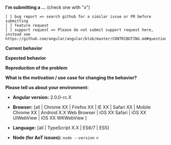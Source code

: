 **I'm submitting a ...**  (check one with "x")
```
[ ] bug report => search github for a similar issue or PR before submitting
[ ] feature request
[ ] support request => Please do not submit support request here, instead see https://github.com/angular/angular/blob/master/CONTRIBUTING.md#question
```

**Current behavior** 

<!-- Describe how the bug manifests. -->

**Expected behavior**
<!-- Describe what the behavior would be without bug. -->

**Reproduction of the problem**
<!-- If the current behavior is a bug or you can illustrate your feature request better with an example, please provide the steps to reproduce and if possible a minimal demo of the problem via https://plnkr.co or similar (you can use this template as a starting point: http://plnkr.co/edit/tpl:AvJOMERrnz94ekVua0u5). -->

**What is the motivation / use case for changing the behavior?**

**Please tell us about your environment:**

* **Angular version:** 2.0.0-rc.X

* **Browser:** [all | Chrome XX | Firefox XX | IE XX | Safari XX | Mobile Chrome XX | Android X.X Web Browser | iOS XX Safari | iOS XX UIWebView | iOS XX WKWebView ] 
 
* **Language:** [all | TypeScript X.X | ES6/7 | ES5]
 
* **Node (for AoT issues):** `node --version` =   
